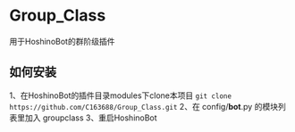 # Group_Class
用于HoshinoBot的群阶级插件

## 如何安装
1、在HoshinoBot的插件目录modules下clone本项目
`git clone https://github.com/C163688/Group_Class.git`
2、在 config/__bot__.py 的模块列表里加入 groupclass
3、重启HoshinoBot
